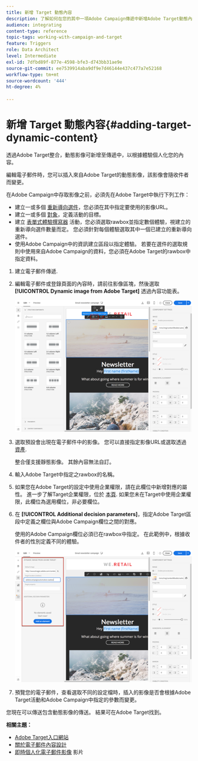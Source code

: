 ```yaml
---
title: 新增 Target 動態內容
description: 了解如何在您的其中一項Adobe Campaign傳遞中新增Adobe Target動態內容。
audience: integrating
content-type: reference
topic-tags: working-with-campaign-and-target
feature: Triggers
role: Data Architect
level: Intermediate
exl-id: 7dfbd89f-877e-4598-bfe3-d743bb31ae9e
source-git-commit: ee7539914aba9df9e7d46144e437c477a7e52168
workflow-type: tm+mt
source-wordcount: '444'
ht-degree: 4%

---
```


# 新增 Target 動態內容{#adding-target-dynamic-content}

透過Adobe Target整合，動態影像可新增至傳遞中，以根據體驗個人化您的內容。

編輯電子郵件時，您可以插入來自Adobe Target的動態影像，該影像會隨收件者而變更。

在Adobe Campaign中存取影像之前，必須先在Adobe Target中執行下列工作：

* 建立一或多個 [重新導向選件](https://experienceleague.adobe.com/docs/target/using/experiences/offers/offer-redirect.html)，您必須在其中指定要使用的影像URL。
* 建立一或多個 [對象](https://experienceleague.adobe.com/docs/target/using/audiences/create-audiences/audiences.html)，定義活動的目標。
* 建立 [表單式體驗撰寫器](https://experienceleague.adobe.com/docs/target/using/experiences/form-experience-composer.html) 活動，您必須選取rawbox並指定數個體驗，視建立的重新導向選件數量而定。 您必須針對每個體驗選取其中一個已建立的重新導向選件。
* 使用Adobe Campaign中的資訊建立區段以指定體驗。 若要在選件的選取規則中使用來自Adobe Campaign的資料，您必須在Adobe Target的rawbox中指定資料。

1. 建立電子郵件傳遞.
1. 編輯電子郵件或登錄頁面的內容時，請前往影像區塊，然後選取 **[!UICONTROL Dynamic image from Adobe Target]** 透過內容功能表。

   ![](assets/tar_insert_dynamic_image.png)

1. 選取預設會出現在電子郵件中的影像。 您可以直接指定影像URL或選取透過 [資產](../../integrating/using/working-with-campaign-and-assets-core-service.md).

   整合僅支援靜態影像。 其餘內容無法自訂。

1. 輸入Adobe Target中指定之rawbox的名稱。
1. 如果您在Adobe Target的設定中使用企業權限，請在此欄位中新增對應的屬性。 進一步了解Target企業權限，位於 [本頁](https://experienceleague.adobe.com/docs/target/using/administer/manage-users/enterprise/properties-overview.html). 如果您未在Target中使用企業權限，此欄位為選用欄位，非必要欄位。
1. 在 **[!UICONTROL Additional decision parameters]**，指定Adobe Target區段中定義之欄位與Adobe Campaign欄位之間的對應。

   使用的Adobe Campaign欄位必須已在rawbox中指定。 在此範例中，根據收件者的性別定義不同的體驗。

   ![](assets/tar_additional_decisionning_parameters.png)

1. 預覽您的電子郵件，查看選取不同的設定檔時，插入的影像是否會根據Adobe Target活動和Adobe Campaign中指定的參數而變更。

您現在可以傳送包含動態影像的傳送。 結果可在Adobe Target找到。

**相關主題：**

* [Adobe Target入口網站](https://experienceleague.adobe.com/docs/target/using/integrate/campaign-and-target.html)
* [關於電子郵件內容設計](../../designing/using/designing-content-in-adobe-campaign.md)
* [即時個人化電子郵件影像](https://helpx.adobe.com/tw/marketing-cloud/how-to/email-marketing.html) 影片
